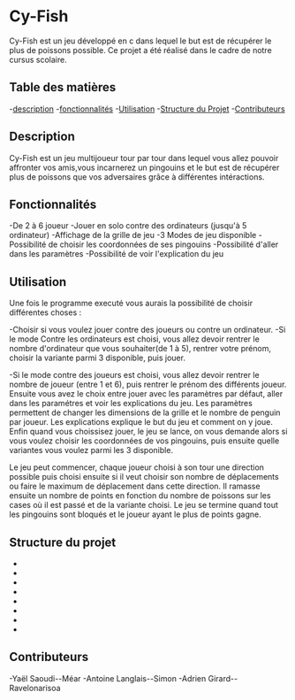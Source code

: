 # Cy-Fish

Cy-Fish est un jeu développé en c dans lequel le but est de récupérer le plus de poissons possible. Ce projet a été réalisé dans le cadre de notre cursus scolaire.

 

## Table des matières

 
-[description](#description)
-[fonctionnalités](#fonctionnalités)
-[Utilisation](#utilisation)
-[Structure du Projet](#structure-du-projet)
-[Contributeurs](#contributeurs)


## Description


Cy-Fish est un jeu multijoueur tour par tour dans lequel vous allez pouvoir affronter vos amis,vous incarnerez un pingouins et le but est de récupérer plus de poissons que vos adversaires grâce à différentes intéractions.


## Fonctionnalités


-De 2 à 6 joueur
-Jouer en solo contre des ordinateurs (jusqu'à 5 ordinateur)
-Affichage de la grille de jeu
-3 Modes de jeu disponible
-Possibilité de choisir les coordonnées de ses pingouins
-Possibilité d'aller dans les paramètres
-Possibilité de voir l'explication du jeu


## Utilisation


Une fois le programme executé vous aurais la possibilité de choisir différentes choses :

-Choisir si vous voulez jouer contre des joueurs ou contre un ordinateur.
-Si le mode Contre les ordinateurs est choisi, vous allez devoir rentrer le nombre d'ordinateur que vous souhaiter(de 1 à 5), rentrer votre prénom, choisir la variante parmi 3 disponible,  puis jouer.

-Si le mode contre des  joueurs est choisi, vous allez devoir rentrer le nombre de joueur (entre 1 et 6), puis rentrer le prénom des différents joueur. Ensuite vous avez le choix entre jouer avec les paramètres par défaut, aller dans les paramétres et voir les explications du jeu. Les paramètres permettent de changer les dimensions de la grille et le nombre de penguin par joueur. Les explications explique le but du jeu et comment on y joue. Enfin quand vous choissisez jouer, le jeu se lance, on vous demande alors si vous voulez choisir les coordonnées de vos pingouins, puis ensuite quelle variantes vous voulez parmi les 3 disponible.

Le jeu peut commencer, chaque joueur choisi à son tour une direction possible puis choisi ensuite si il veut choisir son nombre de déplacements ou faire le maximum de déplacement dans cette direction. Il ramasse ensuite un nombre de points en fonction du nombre de poissons sur les cases où il est passé et de la  variante choisi. Le jeu se termine quand tout les pingouins sont bloqués et le joueur ayant le plus de points gagne.



## Structure du projet


-
-
-
-
-
-
-
-


## Contributeurs


-Yaël Saoudi--Méar
-Antoine Langlais--Simon
-Adrien Girard--Ravelonarisoa
